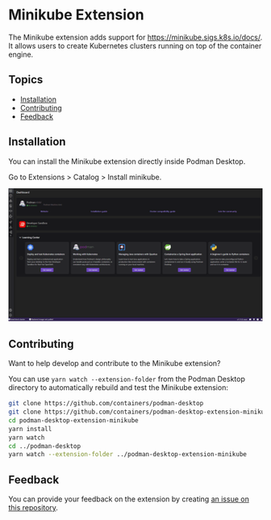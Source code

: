 # Minikube Extension

The Minikube extension adds support for https://minikube.sigs.k8s.io/docs/. It allows users to create Kubernetes clusters running on top of the container engine.

## Topics
- [Installation](#installation)
- [Contributing](#contributing)
- [Feedback](#feedback)

## Installation

You can install the Minikube extension directly inside Podman Desktop.

Go to Extensions > Catalog > Install minikube.

![](https://github.com/containers/podman-desktop-media/raw/minikube/gifs/install_minikube_extension.gif)

## Contributing

Want to help develop and contribute to the Minikube extension?

You can use `yarn watch --extension-folder` from the Podman Desktop directory to automatically rebuild and test the Minikube extension:

```sh
git clone https://github.com/containers/podman-desktop
git clone https://github.com/containers/podman-desktop-extension-minikube
cd podman-desktop-extension-minikube
yarn install
yarn watch
cd ../podman-desktop
yarn watch --extension-folder ../podman-desktop-extension-minikube
```

## Feedback

You can provide your feedback on the extension by creating [an issue on this repository](https://github.com/containers/podman-desktop-extension-minikube/issues).